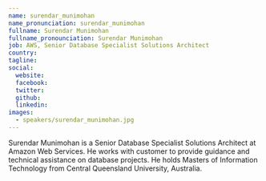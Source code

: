 ```yaml
---
name: surendar_munimohan
name_pronunciation: surendar_munimohan
fullname: Surendar Munimohan
fullname_pronounciation: Surendar Munimohan
job: AWS, Senior Database Specialist Solutions Architect
country: 
tagline: 
social:
  website: 
  facebook:
  twitter:
  github: 
  linkedin: 
images:
  - speakers/surendar_munimohan.jpg
---
```


Surendar Munimohan is a Senior Database Specialist Solutions Architect at Amazon Web Services. He works with customer to provide guidance and technical assistance on database projects. He holds Masters of Information Technology from Central Queensland University, Australia.